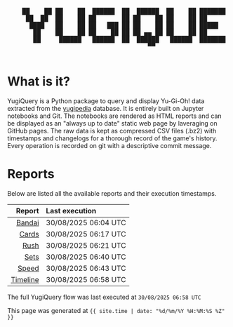 <div align='center'>
    <pre>
    <br>
    ██    ██ ██    ██  ██████  ██  ██████  ██    ██ ███████ ██████  ██    ██ 
     ██  ██  ██    ██ ██       ██ ██    ██ ██    ██ ██      ██   ██  ██  ██  
      ████   ██    ██ ██   ███ ██ ██    ██ ██    ██ █████   ██████    ████   
       ██    ██    ██ ██    ██ ██ ██ ▄▄ ██ ██    ██ ██      ██   ██    ██    
       ██     ██████   ██████  ██  ██████   ██████  ███████ ██   ██    ██    
                                      ▀▀                                     
    </pre>
</div>

# What is it?

YugiQuery is a Python package to query and display Yu-Gi-Oh! data extracted from the [yugipedia](http://yugipedia.com) database. It is entirely built on Jupyter notebooks and Git. The notebooks are rendered as HTML reports and can be displayed as an "always up to date" static web page by laveraging on GitHub pages. The raw data is kept as compressed CSV files (.bz2) with timestamps and changelogs for a thorough record of the game's history. Every operation is recorded on git with a descriptive commit message. 

# Reports

Below are listed all the available reports and their execution timestamps. 

|                    Report | Last execution       |
| -------------------------:|:-------------------- |
| [Bandai](reports/Bandai.html) | 30/08/2025 06:04 UTC |
| [Cards](reports/Cards.html) | 30/08/2025 06:17 UTC |
| [Rush](reports/Rush.html) | 30/08/2025 06:21 UTC |
| [Sets](reports/Sets.html) | 30/08/2025 06:40 UTC |
| [Speed](reports/Speed.html) | 30/08/2025 06:43 UTC |
| [Timeline](reports/Timeline.html) | 30/08/2025 06:58 UTC |


The full YugiQuery flow was last executed at `30/08/2025 06:58 UTC`

This page was generated at `{{ site.time | date: "%d/%m/%Y %H:%M:%S %Z" }}`
